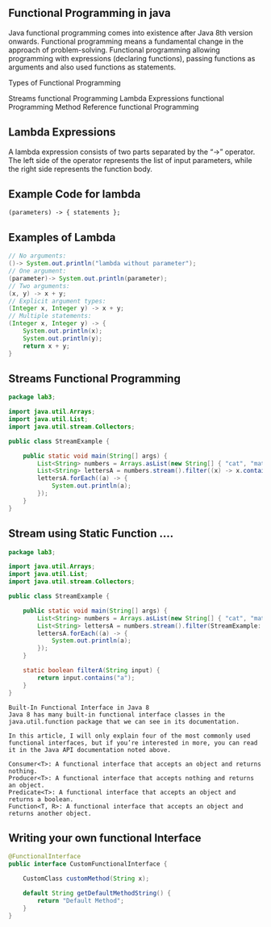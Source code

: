 ## Functional Programming in java 
Java functional programming comes into existence after Java 8th version onwards. Functional programming means a fundamental change in the approach of problem-solving. Functional programming allowing programming with expressions (declaring functions), passing functions as arguments and also used functions as statements.

Types of Functional Programming

Streams functional Programming
Lambda Expressions functional Programming
Method Reference functional Programming

## Lambda Expressions
A lambda expression consists of two parts separated by the “->” operator. The left side of the operator represents the list of input parameters, while the right side represents the function body.  
## Example Code for lambda
~~~~
(parameters) -> { statements };
~~~~

## Examples of Lambda 
~~~~java
// No arguments:
()-> System.out.println("lambda without parameter");
// One argument:
(parameter)-> System.out.println(parameter);
// Two arguments:
(x, y) -> x + y;
// Explicit argument types:
(Integer x, Integer y) -> x + y;
// Multiple statements:
(Integer x, Integer y) -> {
    System.out.println(x);
    System.out.println(y);
    return x + y;
}
~~~~


## Streams Functional Programming
~~~~java
package lab3;

import java.util.Arrays;
import java.util.List;
import java.util.stream.Collectors;

public class StreamExample {

	public static void main(String[] args) {
		List<String> numbers = Arrays.asList(new String[] { "cat", "mat", "rat", "sat", "ate", "bet" });
		List<String> lettersA = numbers.stream().filter((x) -> x.contains("a")).collect(Collectors.toList());
		lettersA.forEach((a) -> {
			System.out.println(a);
		});
	}
}

~~~~


## Stream using Static Function .... 

~~~~java
package lab3;

import java.util.Arrays;
import java.util.List;
import java.util.stream.Collectors;

public class StreamExample {

	public static void main(String[] args) {
		List<String> numbers = Arrays.asList(new String[] { "cat", "mat", "rat", "sat", "ate", "bet" });
		List<String> lettersA = numbers.stream().filter(StreamExample::filterA).collect(Collectors.toList());
		lettersA.forEach((a) -> {
			System.out.println(a);
		});
	}

	static boolean filterA(String input) {
		return input.contains("a");
	}
}
~~~~

    Built-In Functional Interface in Java 8
    Java 8 has many built-in functional interface classes in the java.util.function package that we can see in its documentation.
    
    In this article, I will only explain four of the most commonly used functional interfaces, but if you’re interested in more, you can read it in the Java API documentation noted above.
    
    Consumer<T>: A functional interface that accepts an object and returns nothing.
    Producer<T>: A functional interface that accepts nothing and returns an object.
    Predicate<T>: A functional interface that accepts an object and returns a boolean.
    Function<T, R>: A functional interface that accepts an object and returns another object.


## Writing your own functional Interface 
~~~~java
@FunctionalInterface
public interface CustomFunctionalInterface {

    CustomClass customMethod(String x);

    default String getDefaultMethodString() {
        return "Default Method";
    }
}
~~~~

